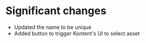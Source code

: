 # Significant changes

- Updated the name to be unique
- Added button to trigger Kontent's UI to select asset
